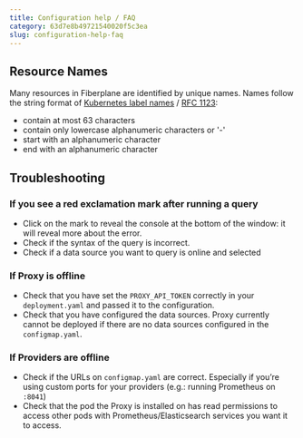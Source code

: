 ```yaml
---
title: Configuration help / FAQ
category: 63d7e8b49721540020f5c3ea
slug: configuration-help-faq
---
```


## Resource Names

Many resources in Fiberplane are identified by unique names. Names follow the string format of [Kubernetes label names](https://kubernetes.io/docs/concepts/overview/working-with-objects/names/#dns-label-names) / [RFC 1123](https://tools.ietf.org/html/rfc1123):

- contain at most 63 characters
- contain only lowercase alphanumeric characters or '-'
- start with an alphanumeric character
- end with an alphanumeric character

## Troubleshooting

### If you see a red exclamation mark after running a query

- Click on the mark to reveal the console at the bottom of the window: it will reveal more about the error.
- Check if the syntax of the query is incorrect.
- Check if a data source you want to query is online and selected

### If Proxy is offline

- Check that you have set the `PROXY_API_TOKEN` correctly in your `deployment.yaml` and passed it to the configuration.
- Check that you have configured the data sources. Proxy currently cannot be deployed if there are no data sources configured in the `configmap.yaml`.

### If Providers are offline

- Check if the URLs on `configmap.yaml` are correct. Especially if you’re using custom ports for your providers (e.g.: running Prometheus on `:8041`)
- Check that the pod the Proxy is installed on has read permissions to access other pods with  Prometheus/Elasticsearch services you want it to access.
